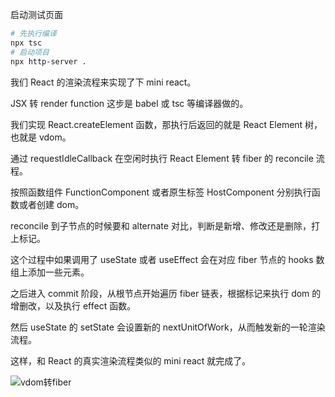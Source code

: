 启动测试页面
```sh
# 先执行编译
npx tsc
# 启动项目
npx http-server .
```

我们 React 的渲染流程来实现了下 mini react。

JSX 转 render function 这步是 babel 或 tsc 等编译器做的。

我们实现 React.createElement 函数，那执行后返回的就是 React Element 树，也就是 vdom。

通过 requestIdleCallback 在空闲时执行 React Element 转 fiber 的 reconcile 流程。

按照函数组件 FunctionComponent 或者原生标签 HostComponent 分别执行函数或者创建 dom。

reconcile 到子节点的时候要和 alternate 对比，判断是新增、修改还是删除，打上标记。

这个过程中如果调用了 useState 或者 useEffect 会在对应 fiber 节点的 hooks 数组上添加一些元素。

之后进入 commit 阶段，从根节点开始遍历 fiber 链表，根据标记来执行 dom 的增删改，以及执行 effect 函数。

然后 useState 的 setState 会设置新的 nextUnitOfWork，从而触发新的一轮渲染流程。

这样，和 React 的真实渲染流程类似的 mini react 就完成了。

![vdom转fiber](https://p9-juejin.byteimg.com/tos-cn-i-k3u1fbpfcp/87a5006344964b639654a87a37c999d1~tplv-k3u1fbpfcp-jj-mark:1512:0:0:0:q75.awebp#?w=1144&h=692&s=217286&e=png&b=fefefe)
